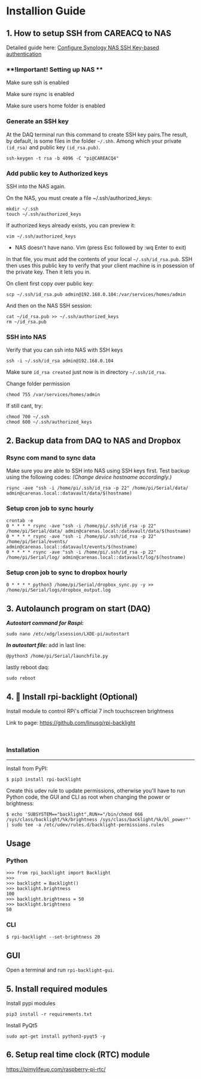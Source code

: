 # Installion Guide

## 1.  How to setup SSH from CAREACQ to NAS
Detailed guide here: [Configure Synology NAS SSH Key-based authentication](https://blog.aaronlenoir.com/2018/05/06/ssh-into-synology-nas-with-ssh-key/)

### **!Important! Setting up NAS **

Make sure ssh is enabled

Make sure rsync is enabled

Make sure users home folder is enabled

### **Generate an SSH key**
At the DAQ terminal run this command to create SSH key pairs.The result, by default, is some files in the folder <code>~/.shh</code>. Among which your private <code>(id_rsa)</code> and public key <code>(id_rsa.pub)</code>.

    ssh-keygen -t rsa -b 4096 -C "pi@CAREACQ4"

### **Add public key to Authorized keys**
SSH into the NAS again.

On the NAS, you must create a file ~/.ssh/authorized_keys:

    mkdir ~/.ssh
    touch ~/.ssh/authorized_keys

If authorized keys already exists, you can preview it:

    vim ~/.ssh/authorized_keys

* NAS doesn't have nano. Vim (press Esc followed by :wq Enter to exit)

In that file, you must add the contents of your local <code>~/.ssh/id_rsa.pub</code>. SSH then uses this public key to verify that your client machine is in posession of the private key. Then it lets you in.

On client first copy over public key:

    scp ~/.ssh/id_rsa.pub admin@192.168.0.104:/var/services/homes/admin

And then on the NAS SSH session:

    cat ~/id_rsa.pub >> ~/.ssh/authorized_keys
    rm ~/id_rsa.pub

### **SSH into NAS**
Verify that you can ssh into NAS with SSH keys

    ssh -i ~/.ssh/id_rsa admin@192.168.0.104

Make sure <code>id_rsa created</code> just now is in directory <code>~/.ssh/id_rsa</code>.

Change folder permission

    chmod 755 /var/services/homes/admin

If still cant, try:

    chmod 700 ~/.ssh
    chmod 600 ~/.ssh/authorized_keys

## 2. Backup data from DAQ to NAS and Dropbox

### **Rsync com mand to sync data**
Make sure you are able to SSH into NAS using SSH keys first. Test backup using the following codes: *(Change device hostname accordingly.)*

    rsync -ave "ssh -i /home/pi/.ssh/id_rsa -p 22" /home/pi/Serial/data/ admin@carenas.local::datavault/data/$(hostname)

### **Setup cron job to sync hourly**

```
crontab -e
0 * * * * rsync -ave "ssh -i /home/pi/.ssh/id_rsa -p 22" /home/pi/Serial/data/ admin@carenas.local::datavault/data/$(hostname)
0 * * * * rsync -ave "ssh -i /home/pi/.ssh/id_rsa -p 22" /home/pi/Serial/events/ admin@carenas.local::datavault/events/$(hostname)
0 * * * * rsync -ave "ssh -i /home/pi/.ssh/id_rsa -p 22" /home/pi/Serial/log/ admin@carenas.local::datavault/log/$(hostname)
```

### **Setup cron job to sync to dropbox hourly**
```
0 * * * * python3 /home/pi/Serial/dropbox_sync.py -y >> /home/pi/Serial/logs/dropbox_output.log
```

## 3. Autolaunch program on start (DAQ)

***Autostart command for Raspi:***

```
sudo nano /etc/xdg/lxsession/LXDE-pi/autostart
```

***In autostart file:***
add in last line: 
```
@python3 /home/pi/Serial/launchfile.py
```

lastly reboot daq:
```
sudo reboot
```

## 4. 🔆 Install rpi-backlight (Optional)

Install module to control RPi's official 7 inch touchscreen brightness

Link to page: https://github.com/linusg/rpi-backlight  

<br>

### Installation

---

Install from PyPI:

    $ pip3 install rpi-backlight    

Create this udev rule to update permissions, otherwise you'll have to run Python code, the GUI and CLI as root when changing the power or brightness:

    $ echo 'SUBSYSTEM=="backlight",RUN+="/bin/chmod 666 /sys/class/backlight/%k/brightness /sys/class/backlight/%k/bl_power"' | sudo tee -a /etc/udev/rules.d/backlight-permissions.rules

## Usage

### Python
```
>>> from rpi_backlight import Backlight
>>>
>>> backlight = Backlight()
>>> backlight.brightness
100
>>> backlight.brightness = 50
>>> backlight.brightness
50
```

### CLI
    $ rpi-backlight --set-brightness 20

## GUI
Open a terminal and run `rpi-backlight-gui`.

## 5. Install required modules

Install pypi modules
```
pip3 install -r requirements.txt
```

Install PyQt5
```
sudo apt-get install python3-pyqt5 -y
```

## 6. Setup real time clock (RTC) module
https://pimylifeup.com/raspberry-pi-rtc/
